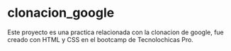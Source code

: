 # clonacion_google
Este proyecto es una practica relacionada con la clonacion de google, fue creado con HTML y CSS en el bootcamp de Tecnolochicas Pro.

